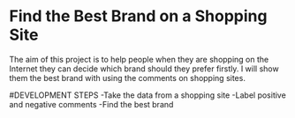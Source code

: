 # Find the Best Brand on a Shopping Site

  The aim of this project is to help people when they are shopping on the Internet they can decide which brand should they prefer firstly. I will show them the best brand with using the comments on shopping sites.
  
  
  #DEVELOPMENT STEPS
  -Take the data from a shopping site
  -Label positive and negative comments
  -Find the best brand
